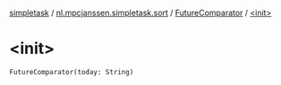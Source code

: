 [simpletask](../../index.md) / [nl.mpcjanssen.simpletask.sort](../index.md) / [FutureComparator](index.md) / [&lt;init&gt;](.)

# &lt;init&gt;

`FutureComparator(today: String)`
